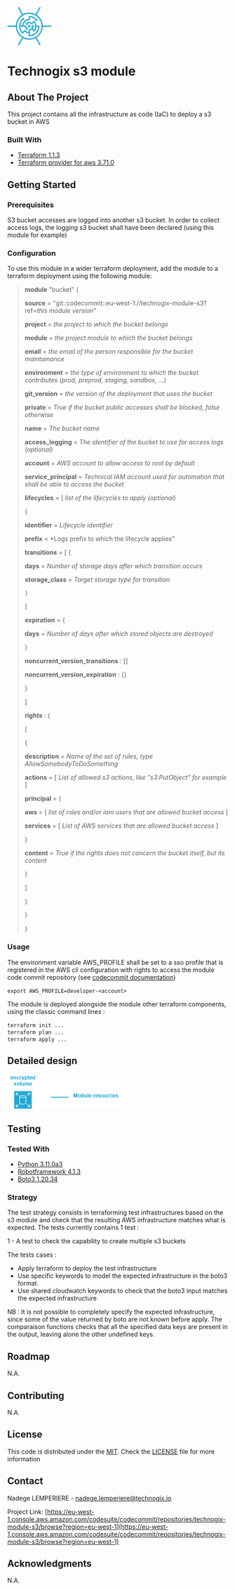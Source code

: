 ![Technogix logo](docs/imgs/logo.png)       

# Technogix s3 module

## About The Project

This project contains all the infrastructure as code (IaC) to deploy a s3 bucket in AWS

### Built With

* [Terraform 1.1.3](https://www.terraform.io/docs/index.html)
* [Terraform provider for aws 3.71.0](https://registry.terraform.io/providers/hashicorp/aws/latest/docs)

## Getting Started

### Prerequisites

S3 bucket accesses are logged into another s3 bucket. In order to collect access logs, the logging s3 bucket shall have been declared (using this module for example) 

### Configuration

To use this module in a wider terraform deployment, add the module to a terraform deployment using the following module:

>**module** "bucket" {
>
>  **source**            = "git::codecommit::eu-west-1://technogix-module-s3?ref=*this module version*"
> 
>  **project**           = *the project to which the bucket belongs* 
> 
>  **module**            = *the project module to which the bucket belongs* 
> 
>  **email**             = *the email of the person responsible for the bucket maintainance* 
> 
>  **environment**       = *the type of environment to which the bucket contributes (prod, preprod, staging, sandbox, ...)* 
> 
>  **git_version**       = *the version of the deployment that uses the bucket* 
>
>  **private**           = *True if the bucket public accesses shall be blocked, false otherwise*
> 
>  **name**              = *The bucket name*
>
>  **access_logging**    = *The identifier of the bucket to use for access logs (optional)*
>
>  **account**           = *AWS account to allow access to root by default*
>
>  **service_principal** = *Technical IAM account used for automation that shall be able to access the bucket*
> 
>  **lifecycles**     = [ *list of the lifecycles to apply (optional)*
>
>   {
>
>   **identifier** = *Lifecycle identifier*
>
>   **prefix**     = *Logs prefix to which the lifecycle applies"
>
>   **transitions** = [
>     { 
>       
>    **days**            = *Number of storage days after which transition occurs*
>
>    **storage_class**   = *Target storage type for transition*
>
>     }
>
>   ]
>
>   **expiration** = {
>
>    **days** = *Number of days after which stored objects are destroyed*
>
>   }
>
>   **noncurrent_version_transitions** : []
>
>   **noncurrent_version_expiration**  : {}
>
>  }
>
>  ]
>
>  **rights**         : {
>
>   [
>
>    {
>
>    **description** = *Name of the set of rules, type AllowSomebodyToDoSomething*
>
>    **actions**     = [ *List of allowed s3 actions, like "s3:PutObject" for example* ]
>
>    **principal**   = {
>
>    **aws**            = [ *list of roles and/or iam users that are allowed bucket access* ]
>
>    **services**       = [ *List of AWS services that are allowed bucket access* ]
>
>    }
>
>    **content**      = *True if the rights does not concern the bucket itself, but its content*
>
>    }
>
>    ]
>
>    }
>
>  }
>
>}


### Usage

The environment variable AWS_PROFILE shall be set to a sso profile that is registered in the AWS cli configuration with rights to access the module code commit repository (see [codecommit documentation](https://pypi.org/project/git-remote-codecommit/))

```
export AWS_PROFILE=developer-<account>
``` 

The module is deployed alongside the module other terraform components, using the classic command lines :

```
terraform init ...
terraform plan ...
terraform apply ...
``` 

## Detailed design

![Module architecture](docs/imgs/module.png)       

## Testing

### Tested With

* [Python 3.11.0a3](https://www.python.org)
* [Robotframework 4.1.3](http://robotframework.org/)
* [Boto3 1.20.34](https://boto3.amazonaws.com/v1/documentation/api/latest/index.html)

### Strategy

The test strategy consists in terraforming test infrastructures based on the s3 module and check that the resulting AWS infrastructure matches what is expected.
The tests currently contains 1 test :

1 - A test to check the capability to create multiple s3 buckets

The tests cases :
* Apply terraform to deploy the test infrastructure
* Use specific keywords to model the expected infrastructure in the boto3 format. 
* Use shared cloudwatch keywords to check that the boto3 input matches the expected infrastructure

NB : It is not possible to completely specify the expected infrastructure, since some of the value returned by boto are not known before apply. The comparaison functions checks that all the specified data keys are present in the output, leaving alone the other undefined keys.

## Roadmap

N.A.

## Contributing

N.A.

## License

This code is distributed under the [MIT](license). Check the [LICENSE](LICENSE) file for more information

## Contact

Nadege LEMPERIERE - nadege.lemperiere@technogix.io

Project Link: [https://eu-west-1.console.aws.amazon.com/codesuite/codecommit/repositories/technogix-module-s3/browse?region=eu-west-1](https://eu-west-1.console.aws.amazon.com/codesuite/codecommit/repositories/technogix-module-s3/browse?region=eu-west-1)

## Acknowledgments

N.A.
